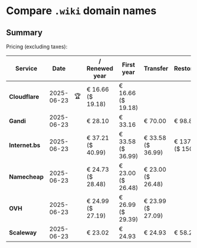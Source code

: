 # Compare `.wiki` domain names

## Summary

Pricing (excluding taxes):

| Service | Date |  | / Renewed year | First year | Transfer | Restoration |
|--|--|--|--|--|--|--|
| **Cloudflare** | 2025-06-23 | 🏆 | € 16.66<br>($ 19.18) | € 16.66<br>($ 19.18) |  |  |
| **Gandi** | 2025-06-23 |  | € 28.10 | € 33.16 | € 70.00 | € 98.85 |
| **Internet.bs** | 2025-06-23 |  | € 37.21<br>($ 40.99) | € 33.58<br>($ 36.99) | € 33.58<br>($ 36.99) | € 137.05<br>($ 150.99) |
| **Namecheap** | 2025-06-23 |  | € 24.73<br>($ 28.48) | € 23.00<br>($ 26.48) | € 23.00<br>($ 26.48) |  |
| **OVH** | 2025-06-23 |  | € 24.99<br>($ 27.19) | € 26.99<br>($ 29.39) | € 23.99<br>($ 27.09) |  |
| **Scaleway** | 2025-06-23 |  | € 23.02 | € 24.93 | € 24.93 | € 58.26 |
